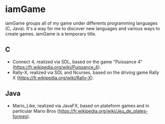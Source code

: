 # iamGame
iamGame groups all of my game under differents programming languages (C, Java). It's a way for me to discover new languages and various ways to create games. iamGame is a temporary title.

## C
- Connect 4, realized via SDL, based on the game "Puissance 4" (https://fr.wikipedia.org/wiki/Puissance_4).
- Rally-X, realized via SDL and Ncurses, based on the driving game Rally X (https://fr.wikipedia.org/wiki/Rally-X).

## Java
- Mario_Like, realized via JavaFX, based on plateform games and in particular Mario Bros (https://fr.wikipedia.org/wiki/Jeu_de_plates-formes).